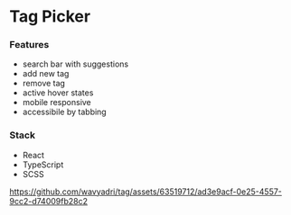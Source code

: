 # Tag Picker

### Features

- search bar with suggestions
- add new tag
- remove tag
- active hover states
- mobile responsive
- accessibile by tabbing

### Stack
- React
- TypeScript
- SCSS


https://github.com/wavyadri/tag/assets/63519712/ad3e9acf-0e25-4557-9cc2-d74009fb28c2

